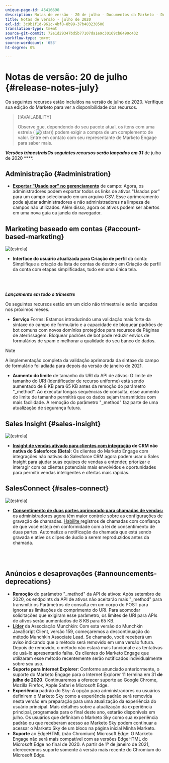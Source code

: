 ```yaml
---
unique-page-id: 45416698
description: Notas de versão - 20 de julho - Documentos da Marketo - Documentação do produto
title: Notas de versão - julho de 2020
exl-id: 3c9b1f1d-961c-4bf8-8b99-37b483230506
translation-type: tm+mt
source-git-commit: 72e1d29347bd5b77107da1e9c30169cb6490c432
workflow-type: tm+mt
source-wordcount: '653'
ht-degree: 0%

---
```


# Notas de versão: 20 de julho {#release-notes-july}

Os seguintes recursos estão incluídos na versão de julho de 2020. Verifique sua edição do Marketo para ver a disponibilidade dos recursos.

>[!AVAILABILITY]
>
>Observe que, dependendo do seu pacote atual, os itens com uma estrela ( ![(star)](assets/star-yellow.svg)) podem exigir a compra de um complemento de valor. Entre em contato com seu representante de Marketo Engage para saber mais.

**_Versões trimestraisOs seguintes recursos serão lançados em 31_** de julho de 2020 ****.

## Administração {#administration}

* **[Exportar &quot;Usado por&quot; no gerenciamento](/help/marketo/product-docs/administration/field-management/export-used-by-data-for-a-field.md)** de campo: Agora, os administradores podem exportar todos os links de ativos &quot;Usados por&quot; para um campo selecionado em um arquivo CSV. Esse aprimoramento pode ajudar administradores e não administradores na limpeza de campos não utilizados. Além disso, agora os ativos podem ser abertos em uma nova guia ou janela do navegador.

## Marketing baseado em contas {#account-based-marketing}

![(estrela)](assets/star-yellow.svg)

* **Interface do usuário atualizada para Criação de perfil** da conta: Simplifique a criação da lista de contas de destino em Criação de perfil da conta com etapas simplificadas, tudo em uma única tela.

<br> 

**_Lançamento em todo o trimestre_**

Os seguintes recursos estão em um ciclo não trimestral e serão lançados nos próximos meses.

* **Serviço** Forms: Estamos introduzindo uma validação mais forte da sintaxe do campo de formulário e a capacidade de bloquear padrões de bot comuns com novos domínios protegidos para recursos de Páginas de aterrissagem. Bloquear padrões de bot pode reduzir envios de formulários de spam e melhorar a qualidade do seu banco de dados.

>[!NOTE]
>
>A implementação completa da validação aprimorada da sintaxe do campo de formulário foi adiada para depois da versão de janeiro de 2021.

* **Aumento do limite** de tamanho do URI da API de ativos: O limite de tamanho do URI (identificador de recurso uniforme) está sendo aumentado de 8 KB para 65 KB antes da remoção do parâmetro &quot;_method&quot;. Ao executar longas sequências de consulta, esse aumento do limite de tamanho permitirá que os dados sejam transmitidos com mais facilidade. A remoção do parâmetro &quot;_method&quot; faz parte de uma atualização de segurança futura.

## Sales Insight {#sales-insight}

![(estrela)](assets/star-yellow.svg)

* **[Insight de vendas ativado para clientes com integração](/help/marketo/product-docs/marketo-sales-insight/sales-insight-for-non-native-salesforce-integrations.md)  de CRM não nativa do Salesforce (Beta)**: Os clientes do Marketo Engage com integrações não nativas do Salesforce CRM agora podem usar o Sales Insight para ajudar suas equipes de vendas a entender, priorizar e interagir com os clientes potenciais mais envolvidos e oportunidades para permitir vendas inteligentes e ofertas mais rápidas.

## SalesConnect {#sales-connect}

![(estrela)](assets/star-yellow.svg)

* **[Consentimento de duas partes aprimorado para chamadas de vendas:](/help/marketo/product-docs/marketo-sales-connect/phone/two-party-consent-settings.md)** os administradores agora têm maior controle sobre as configurações de gravação de chamadas. [Habilite ](/help/marketo/product-docs/marketo-sales-connect/phone/enable-call-recording.md) registros de chamadas com confiança de que você esteja em conformidade com a lei de consentimento de duas partes. Automatize a notificação da chamada que está sendo gravada e ative os clipes de áudio a serem reproduzidos antes da chamada.

<br> 

## Anúncios e desaprovações {#announcements-deprecations}

* **Remoção** do parâmetro &quot;_method&quot; da API de ativos: Após setembro de 2020, os endpoints da API de ativos não aceitarão mais &quot;_method&quot; para transmitir os Parâmetros de consulta em um corpo do POST para ignorar as limitações de comprimento do URI. Para acomodar solicitações que exigiram esse parâmetro, os limites de URI para APIs de ativos serão aumentados de 8 KB para 65 KB.
* **[Líder](https://developers.marketo.com/blog/deprecation-of-munchkin-associate-lead-method/)** da Associação Munchkin: Com esta versão do Munchkin JavaScript Client, versão 159, começaremos a descontinuação do método Munchkin Associate Lead. Se chamado, você receberá um aviso indicando que o método será removido em uma versão futura. Depois de removido, o método não estará mais funcional e as tentativas de usá-lo apresentarão falha. Os clientes do Marketo Engage que utilizaram esse método recentemente serão notificados individualmente sobre seu uso.
* **Suporte para Internet Explorer**: Conforme anunciado anteriormente, o suporte do Marketo Engage para o Internet Explorer 11 termina em 31  **de julho de 2020**. Continuaremos a oferecer suporte ao Google Chrome, Mozilla Firefox, Apple Safari e Microsoft Edge.
* **Experiência** padrão do Sky: A opção para administradores ou usuários definirem o Marketo Sky como a experiência padrão será removida nesta versão em preparação para uma atualização da experiência do usuário principal. Mais detalhes sobre a atualização da experiência principal, programada para o final deste ano, estarão disponíveis em julho. Os usuários que definiram o Marketo Sky como sua experiência padrão ou que receberam acesso ao Marketo Sky podem continuar a acessar o Marketo Sky de um bloco na página inicial Minha Marketo.
* **Suporte** ao EdgeHTML (não Chromium) Microsoft Edge: O Marketo Engage não será mais compatível com as versões EdgeHTML do Microsoft Edge no final de 2020. A partir de 1º de janeiro de 2021, ofereceremos suporte somente à versão mais recente do Chromium do Microsoft Edge.
